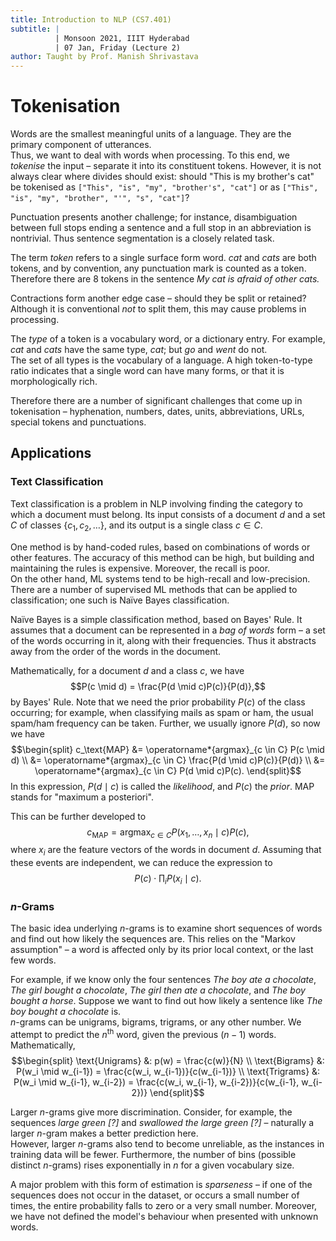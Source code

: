 ```yaml
---
title: Introduction to NLP (CS7.401)
subtitle: |
          | Monsoon 2021, IIIT Hyderabad
          | 07 Jan, Friday (Lecture 2)
author: Taught by Prof. Manish Shrivastava
---
```


# Tokenisation
Words are the smallest meaningful units of a language. They are the primary component of utterances.  
Thus, we want to deal with words when processing. To this end, we *tokenise* the input – separate it into its constituent tokens. However, it is not always clear where divides should exist: should "This is my brother's cat" be tokenised as ```["This", "is", "my", "brother's", "cat"]``` or as ```["This", "is", "my", "brother", "'", "s", "cat"]```?  

Punctuation presents another challenge; for instance, disambiguation between full stops ending a sentence and a full stop in an abbreviation is nontrivial. Thus sentence segmentation is a closely related task.  

The term *token* refers to a single surface form word. *cat* and *cats* are both tokens, and by convention, any punctuation mark is counted as a token. Therefore there are 8 tokens in the sentence *My cat is afraid of other cats.*  

Contractions form another edge case – should they be split or retained? Although it is conventional *not* to split them, this may cause problems in processing.  

The *type* of a token is a vocabulary word, or a dictionary entry. For example, *cat* and *cats* have the same type, *cat*; but *go* and *went* do not.  
The set of all types is the vocabulary of a language. A high token-to-type ratio indicates that a single word can have many forms, or that it is morphologically rich.  

Therefore there are a number of significant challenges that come up in tokenisation – hyphenation, numbers, dates, units, abbreviations, URLs, special tokens and punctuations.

## Applications
### Text Classification
Text classification is a problem in NLP involving finding the category to which a document must belong. Its input consists of a document $d$ and a set $C$ of classes $\{c_1, c_2, \dots\}$, and its output is a single class $c \in C$.  

One method is by hand-coded rules, based on combinations of words or other features. The accuracy of this method can be high, but building and maintaining the rules is expensive. Moreover, the recall is poor.  
On the other hand, ML systems tend to be high-recall and low-precision. There are a number of supervised ML methods that can be applied to classification; one such is Naïve Bayes classification.  

Naïve Bayes is a simple classification method, based on Bayes' Rule. It assumes that a document can be represented in a *bag of words* form – a set of the words occurring in it, along with their frequencies. Thus it abstracts away from the order of the words in the document.  

Mathematically, for a document $d$ and a class $c$, we have
$$P(c \mid d) = \frac{P(d \mid c)P(c)}{P(d)},$$
by Bayes' Rule. Note that we need the prior probability $P(c)$ of the class occurring; for example, when classifying mails as spam or ham, the usual spam/ham frequency can be taken. Further, we usually ignore $P(d)$, so now we have
$$\begin{split}
c_\text{MAP} &= \operatorname*{argmax}_{c \in C} P(c \mid d) \\
&= \operatorname*{argmax}_{c \in C} \frac{P(d \mid c)P(c)}{P(d)} \\
&= \operatorname*{argmax}_{c \in C} P(d \mid c)P(c). \end{split}$$
In this expression, $P(d \mid c)$ is called the *likelihood*, and $P(c)$ the *prior*. MAP stands for "maximum a posteriori".  

This can be further developed to
$$c_\text{MAP} = \operatorname*{argmax}_{c \in C} P(x_1, \dots, x_n \mid c)P(c),$$
where $x_i$ are the feature vectors of the words in document $d$. Assuming that these events are independent, we can reduce the expression to
$$P(c) \cdot \prod_i P(x_i \mid c).$$

### $n$-Grams
The basic idea underlying $n$-grams is to examine short sequences of words and find out how likely the sequences are. This relies on the "Markov assumption" – a word is affected only by its prior local context, or the last few words.  

For example, if we know only the four sentences *The boy ate a chocolate*, *The girl bought a chocolate*, *The girl then ate a chocolate*, and *The boy bought a horse*. Suppose we want to find out how likely a sentence like *The boy bought a chocolate* is.  
$n$-grams can be unigrams, bigrams, trigrams, or any other number. We attempt to predict the $n^\text{th}$ word, given the previous $(n-1)$ words. Mathematically,
$$\begin{split}
\text{Unigrams} &: p(w) = \frac{c(w)}{N} \\
\text{Bigrams} &: P(w_i \mid w_{i-1}) = \frac{c(w_i, w_{i-1})}{c(w_{i-1})} \\
\text{Trigrams} &: P(w_i \mid w_{i-1}, w_{i-2}) = \frac{c(w_i, w_{i-1}, w_{i-2})}{c(w_{i-1}, w_{i-2})} \end{split}$$

Larger $n$-grams give more discrimination. Consider, for example, the sequences *large green [?]* and *swallowed the large green [?]* – naturally a larger $n$-gram makes a better prediction here.  
However, larger $n$-grams also tend to become unreliable, as the instances in training data will be fewer. Furthermore, the number of bins (possible distinct $n$-grams) rises exponentially in $n$ for a given vocabulary size.  

A major problem with this form of estimation is *sparseness* – if one of the sequences does not occur in the dataset, or occurs a small number of times, the entire probability falls to zero or a very small number. Moreover, we have not defined the model's behaviour when presented with unknown words.
